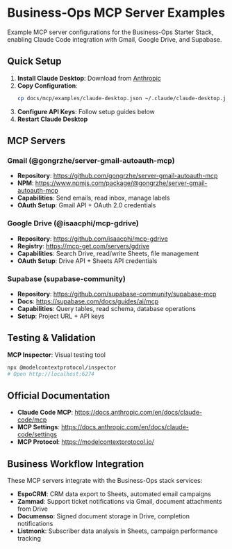 # Business-Ops MCP Server Examples

Example MCP server configurations for the Business-Ops Starter Stack, enabling Claude Code integration with Gmail, Google Drive, and Supabase.

## Quick Setup

1. **Install Claude Desktop**: Download from [Anthropic](https://claude.ai/download)
2. **Copy Configuration**: 
   ```bash
   cp docs/mcp/examples/claude-desktop.json ~/.claude/claude-desktop.json
   ```
3. **Configure API Keys**: Follow setup guides below
4. **Restart Claude Desktop**

## MCP Servers

### Gmail (@gongrzhe/server-gmail-autoauth-mcp)
- **Repository**: https://github.com/gongrzhe/server-gmail-autoauth-mcp
- **NPM**: https://www.npmjs.com/package/@gongrzhe/server-gmail-autoauth-mcp
- **Capabilities**: Send emails, read inbox, manage labels
- **OAuth Setup**: Gmail API + OAuth 2.0 credentials

### Google Drive (@isaacphi/mcp-gdrive)  
- **Repository**: https://github.com/isaacphi/mcp-gdrive
- **Registry**: https://mcp-get.com/servers/gdrive
- **Capabilities**: Search Drive, read/write Sheets, file management
- **OAuth Setup**: Drive API + Sheets API credentials

### Supabase (supabase-community)
- **Repository**: https://github.com/supabase-community/supabase-mcp
- **Docs**: https://supabase.com/docs/guides/ai/mcp
- **Capabilities**: Query tables, read schema, database operations
- **Setup**: Project URL + API keys

## Testing & Validation

**MCP Inspector**: Visual testing tool
```bash
npx @modelcontextprotocol/inspector
# Open http://localhost:6274
```

## Official Documentation

- **Claude Code MCP**: https://docs.anthropic.com/en/docs/claude-code/mcp
- **MCP Settings**: https://docs.anthropic.com/en/docs/claude-code/settings  
- **MCP Protocol**: https://modelcontextprotocol.io/

## Business Workflow Integration

These MCP servers integrate with the Business-Ops stack services:
- **EspoCRM**: CRM data export to Sheets, automated email campaigns
- **Zammad**: Support ticket notifications via Gmail, document attachments from Drive
- **Documenso**: Signed document storage in Drive, completion notifications
- **Listmonk**: Subscriber data analysis in Sheets, campaign performance tracking
